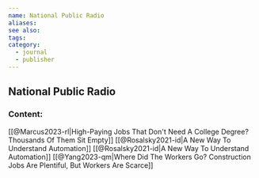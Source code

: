 ```yaml
---
name: National Public Radio
aliases:
see also:
tags:
category:
  - journal
  - publisher
---
```


## National Public Radio

### Content:
[[@Marcus2023-rl|High-Paying Jobs That Don't Need A College Degree? Thousands Of Them Sit Empty]]
[[@Rosalsky2021-id|A New Way To Understand Automation]]
[[@Rosalsky2021-id|A New Way To Understand Automation]]
[[@Yang2023-qm|Where Did The Workers Go? Construction Jobs Are Plentiful, But Workers Are Scarce]]